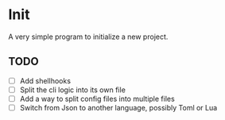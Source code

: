 # Init
A very simple program to initialize a new project.


## TODO
- [ ] Add shellhooks
- [ ] Split the cli logic into its own file
- [ ] Add a way to split config files into multiple files
- [ ] Switch from Json to another language, possibly Toml or Lua
